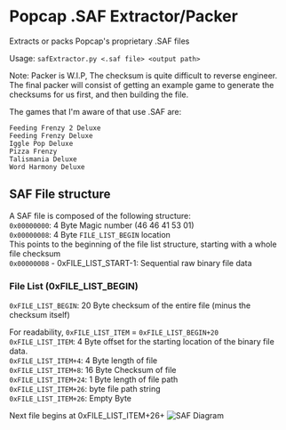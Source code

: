 # Popcap .SAF Extractor/Packer
Extracts or packs Popcap's proprietary .SAF files

Usage: `safExtractor.py <.saf file> <output path>`

Note: Packer is W.I.P, The checksum is quite difficult to reverse engineer. The final packer will consist of getting an example game to generate the checksums for us first, and then building the file.

The games that I'm aware of that use .SAF are:
```
Feeding Frenzy 2 Deluxe
Feeding Frenzy Deluxe
Iggle Pop Deluxe
Pizza Frenzy
Talismania Deluxe
Word Harmony Deluxe
```

## SAF File structure
A SAF file is composed of the following structure:  
`0x00000000`: 4 Byte Magic number (46 46 41 53 01)  
`0x00000008`: 4 Byte `FILE_LIST_BEGIN` location  
This points to the beginning of the file list structure, starting with a whole file checksum  
`0x00000008` - 0xFILE_LIST_START-1: Sequential raw binary file data 
### File List (0xFILE_LIST_BEGIN)
`0xFILE_LIST_BEGIN`: 20 Byte checksum of the entire file (minus the checksum itself) 

For readability, `0xFILE_LIST_ITEM` = `0xFILE_LIST_BEGIN+20`  
`0xFILE_LIST_ITEM`: 4 Byte offset for the starting location of the binary file data.  
`0xFILE_LIST_ITEM+4`: 4 Byte length of file  
`0xFILE_LIST_ITEM+8`: 16 Byte Checksum of file  
`0xFILE_LIST_ITEM+24`: 1 Byte length of file path  
`0xFILE_LIST_ITEM+26`: <file path length> byte file path string  
`0xFILE_LIST_ITEM+26`: Empty Byte

Next file begins at 0xFILE_LIST_ITEM+26+<file path length>
![SAF Diagram](https://i.imgur.com/tg0hQSg.png)
